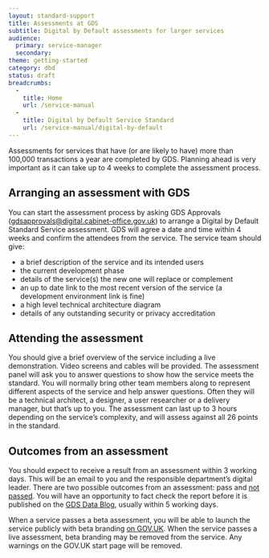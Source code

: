 ```yaml
---
layout: standard-support
title: Assessments at GDS
subtitle: Digital by Default assessments for larger services
audience:
  primary: service-manager
  secondary:
theme: getting-started
category: dbd
status: draft
breadcrumbs:
  -
    title: Home
    url: /service-manual
  -
    title: Digital by Default Service Standard
    url: /service-manual/digital-by-default
---
```


Assessments for services that have (or are likely to have) more than 100,000 transactions a year are completed by GDS. Planning ahead is very important as it can take up to 4 weeks to complete the assessment process.

## Arranging an assessment with GDS

You can start the assessment process by asking GDS Approvals (gdsapprovals@digital.cabinet-office.gov.uk) to arrange a Digital by Default Standard Service assessment. GDS will agree a date and time within 4 weeks and confirm the attendees from the service. The service team should give:

* a brief description of the service and its intended users
* the current development phase
* details of the service(s) the new one will replace or complement
* an up to date link to the most recent version of the service (a development environment link is fine)
* a high level technical architecture diagram
* details of any outstanding security or privacy accreditation

## Attending the assessment

You should give a brief overview of the service including a live demonstration. Video screens and cables will be provided. The assessment panel will ask you to answer questions to show how the service meets the standard. You will normally bring other team members along to represent different aspects of the service and help answer questions. Often they will be a technical architect, a designer, a user researcher or a delivery manager, but that’s up to you. The assessment can last up to 3 hours depending on the service’s complexity, and will assess against all 26 points in the standard.

## Outcomes from an assessment

You should expect to receive a result from an assessment within 3 working days. This will be an email to you and the responsible department’s digital leader. There are two possible outcomes from an assessment: pass and [not passed](/service-manual/failure-to-meet-the-standard.html). You will have an opportunity to fact check the report before it is published on the [GDS Data Blog](https://gdsdata.blog.gov.uk/category/service-assessments/), usually within 5 working days.

When a service passes a beta assessment, you will be able to launch the service publicly with beta branding [on GOV.UK](/service-manual/domain-names/setting-up.html). When the service passes a live assessment, beta branding may be removed from the service. Any warnings on the GOV.UK start page will be removed.
